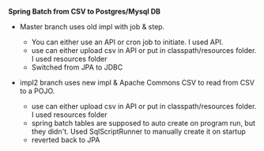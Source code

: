 **Spring Batch from CSV to Postgres/Mysql DB**

- Master branch uses old impl with job & step.
    - You can either use an API or cron job to initiate. I used API.
    - use can either upload csv in API or put in classpath/resources folder. I used resources folder
    - Switched from JPA to JDBC



- impl2 branch uses new impl & Apache Commons CSV to read from CSV to a POJO.
    - use can either upload csv in API or put in classpath/resources folder. I used resources folder
    - spring batch tables are supposed to auto create on program run, but they didn't. Used SqlScriptRunner to manually create it on startup
    - reverted back to JPA